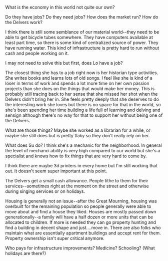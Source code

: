 What is the economy in this world not quite our own? 

Do they have jobs? Do they need jobs? How does the market run? How do the Delvers work? 

I think there is still some semblance of our material world--they need to be able to get bicycle tubes somewhere.  They have computers available at least part time, so there is some kind of centralized source of power.  They have running water. This kind of infrastructure is pretty hard to run without cash and people working on it. 

I may not need to solve this but first, does Lo have a job? 

The closest thing she has to a job right now is her historian type activities.  She writes books and learns lots of old songs.  I feel like she is kind of a loser in terms of work and spends a lot more time on her own passion projects than she does on the things that would make her money.  This is probably still tracing back to her sense that she missed her shot when the Delvers didn't bring her in. She feels pretty deeply that she deserves to do the interesting work she loves but there is no space for that in the world, so she's been spending her time building a life full of learning and delving and sensign although there's no way for that to support her without being one of the Delvers. 

What are those things?  Maybe she worked as a librarian for a while, or maybe she still does but is pretty flaky so they don't really rely on her.  

What does Su do? I think she's a mechanic for the neighborhood. In general the level of mechanci ability is very high compared to our world but she's a specialist and knows how to fix things that are very hard to come by. 

I think there are maybe 3d printers in every home but I'm still working that out. It doesn't seem super important at this point. 

The Delvers get a small cash allowance.  People tithe to them for their services--sometimes right at the moment on the street and otherwise during singing services or on holidays.

Housing is generally not an issue--after the Great Mourning, housing was overbuilt for the remaining population so people generally were able to move about and find a house they liked. Houses are mostly passed down generationally--a family will have a half dozen or more units that can be allocated to children.  If more is needed they can go property hunting and find a building in decent shape and just....move in.  There are also folks who maintain what are essentially apartment buildings and accept rent for them. Property ownership isn't super critical anymore. 

Who pays for infrastructure improvements? Medicine? Schooling? 
(What holidays are there?)

